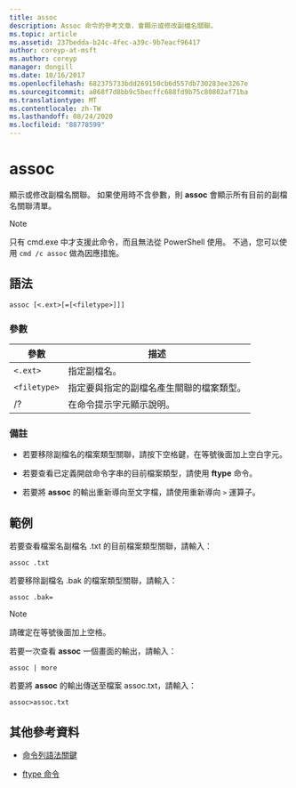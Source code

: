 ```yaml
---
title: assoc
description: Assoc 命令的參考文章，會顯示或修改副檔名關聯。
ms.topic: article
ms.assetid: 237bedda-b24c-4fec-a39c-9b7eacf96417
author: coreyp-at-msft
ms.author: coreyp
manager: dongill
ms.date: 10/16/2017
ms.openlocfilehash: 682375733bdd269150cb6d557db730283ee3267e
ms.sourcegitcommit: a868f7d8bb9c5becffc688fd9b75c80802af71ba
ms.translationtype: MT
ms.contentlocale: zh-TW
ms.lasthandoff: 08/24/2020
ms.locfileid: "88778599"
---
```

# <a name="assoc"></a>assoc

顯示或修改副檔名關聯。 如果使用時不含參數，則 **assoc** 會顯示所有目前的副檔名關聯清單。

> [!NOTE]
> 只有 cmd.exe 中才支援此命令，而且無法從 PowerShell 使用。
> 不過，您可以使用 `cmd /c assoc` 做為因應措施。

## <a name="syntax"></a>語法

```
assoc [<.ext>[=[<filetype>]]]
```

### <a name="parameters"></a>參數

| 參數 | 描述 |
| --------- | ----------- |
| `<.ext>` | 指定副檔名。 |
| `<filetype>` | 指定要與指定的副檔名產生關聯的檔案類型。 |
| /? | 在命令提示字元顯示說明。 |

### <a name="remarks"></a>備註

- 若要移除副檔名的檔案類型關聯，請按下空格鍵，在等號後面加上空白字元。

- 若要查看已定義開啟命令字串的目前檔案類型，請使用 **ftype** 命令。

- 若要將 **assoc** 的輸出重新導向至文字檔，請使用重新導向 `>` 運算子。

## <a name="examples"></a>範例

若要查看檔案名副檔名 .txt 的目前檔案類型關聯，請輸入：

```
assoc .txt
```

若要移除副檔名 .bak 的檔案類型關聯，請輸入：

```
assoc .bak=
```

> [!NOTE]
> 請確定在等號後面加上空格。

若要一次查看 **assoc** 一個畫面的輸出，請輸入：

```
assoc | more
```

若要將 **assoc** 的輸出傳送至檔案 assoc.txt，請輸入：

```
assoc>assoc.txt
```

## <a name="additional-references"></a>其他參考資料

- [命令列語法關鍵](command-line-syntax-key.md)

- [ftype 命令](ftype.md)
